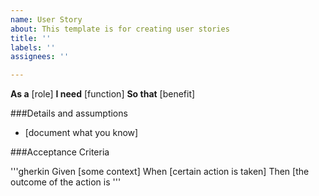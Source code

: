 ```yaml
---
name: User Story
about: This template is for creating user stories
title: ''
labels: ''
assignees: ''

---
```


**As a** [role]
**I need** [function]
**So that** [benefit]

###Details and assumptions
* [document what you know]

###Acceptance Criteria

'''gherkin
Given [some context]
When [certain action is taken]
Then [the outcome of the action is
'''
